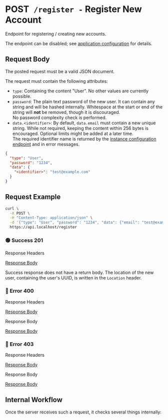 # <span class="method-post">POST</span>` /register -` Register New Account

<!-- panels:start -->
<!-- div:left-panel -->

Endpoint for registering / creating new accounts.

The endpoint can be disabled; see
[application configuration](/getting-started/configuration?id=application-configuration) for details.

## Request Body

The posted request must be a valid JSON document.

The request must contain the following attributes:

- `type`: Containing the content "User". No other values are currently possible.
- `password`: The plain text password of the new user. It can contain any string and will be hashed internally.
  Whitespace at the start or end of the string will **not** be removed, though it is discouraged.  
  No password complexity check is performed.
- `data.<identifier>`: By default, `data.email` must contain a new unique string. While not required, keeping the
  content within 256 bytes is encouraged. Optional limits might be added at a later time.  
  The required identifier name is returned by the
  [instance configuration endpoint](/api-endpoints/get-instance-configuration) and in error messages.

```json
{
  "type": "User",
  "password": "1234",
  "data": {
    "<identifier>": "test@example.com"
  }
}
```

## Request Example

```bash
curl \
  -X POST \
  -H "Content-Type: application/json" \
  -d '{"type": "User", "password": "1234", "data": {"email": "test@example.com"}}' \
  https://api.localhost/register
```

<!-- tabs:start -->

### **🟢 Success 201**

<div class="code-title auto-refresh">Response Headers</div>

[Response Body](./post-register/201-response-header.txt ':include :type=code')

Success response does not have a return body. The location of the new user, containing the user's UUID, is written in
the `Location` header.

### **🔴 Error 400**

<div class="code-title auto-refresh">Response Headers</div>

[Response Body](./post-register/400-response-header.txt ':include :type=code')

<div class="code-title auto-refresh">Response Body</div>

[Response Body](./post-register/400-response-body.json ':include :type=code problem+json')

### **🔴 Error 403**

<div class="code-title auto-refresh">Response Headers</div>

[Response Body](./post-register/403-response-header.txt ':include :type=code')

<div class="code-title auto-refresh">Response Body</div>

[Response Body](./post-register/403-response-body.json ':include :type=code problem+json')

<!-- tabs:end -->

<!-- div:right-panel -->

## Internal Workflow

Once the server receives such a request, it checks several things internally:

<div id="graph-container-1" class="graph-container" style="height:1200px"></div>

<!-- panels:end -->

<script>
G6.registerEdge('polyline-edge', {
  draw(cfg, group) {
    const { startPoint, endPoint } = cfg;
    const hgap = Math.abs(endPoint.x - startPoint.x);

    const path = [
      ['M', startPoint.x, startPoint.y],
      [
        'C',
        startPoint.x + hgap / 4,
        startPoint.y,
        endPoint.x - hgap / 2,
        endPoint.y,
        endPoint.x,
        endPoint.y,
      ],
    ];
    const shape = group.addShape('path', {
      attrs: {
        stroke: '#AAB7C4',
        path,
      },
      name: 'path-shape',
    });
    const midPoint = {
      x: (startPoint.x + endPoint.x) / 2,
      y: (startPoint.y + endPoint.y) / 2,
    };
    const label = group.addShape('text', {
      attrs: {
        text: cfg.label + '###########',
        x: midPoint.x,
        y: midPoint.y,
        textAlign: 'center',
        textBaseline: 'middle',
        fill: '#000',
        fontSize: 14,
      },
      name: 'label-shape',
    });
    return shape;
  },
});
renderWorkflow(document.getElementById('graph-container-1'), {
  nodes: [
    { id: 'init', ...workflowStart, label: 'server receives POST-request' },
    { id: 'checkEndpointEnabled', ...workflowDecision, label: 'is endpoint enabled?' },
    { id: 'checkPassword', ...workflowDecision, label: 'is password given?' },
    { id: 'checkType', ...workflowDecision, label: 'is type given?' },
    { id: 'checkTypeContent', ...workflowDecision, label: 'is type equal to "User"?' },
    { id: 'checkIdentifier', ...workflowDecision, label: "is identifier given?" },
    { id: 'checkIdentifierUnique', ...workflowDecision, label: 'is identifier unique?' },
    { id: 'createUser', ...workflowStep, label: "create user" },
    { id: 'error400', ...workflowEndError, label: "return 400" },
    { id: 'error403', ...workflowEndError, label: 'return 403' },
    { id: 'success201', ...workflowEndSuccess , label: "return 201"},
  ],
  edges: [
    { source: 'init', target: 'checkEndpointEnabled', label: '' },
    { source: 'checkEndpointEnabled', target: 'checkPassword', label: 'yes' },
    { source: 'checkEndpointEnabled', target: 'error403', label: 'no' },
    { source: 'checkPassword', target: 'checkType', label: 'yes' },
    { source: 'checkPassword', target: 'error400', label: 'no' },
    { source: 'checkType', target: 'checkTypeContent', label: 'yes' },
    { source: 'checkType', target: 'error400', label: 'no' },
    { source: 'checkTypeContent', target: 'checkIdentifier', label: 'yes' },
    { source: 'checkTypeContent', target: 'error400', label: 'no' },
    { source: 'checkIdentifier', target: 'checkIdentifierUnique', label: 'yes' },
    { source: 'checkIdentifier', target: 'error400', label: 'no' },
    { source: 'checkIdentifierUnique', target: 'createUser', label: 'yes' },
    { source: 'checkIdentifierUnique', target: 'error400', label: 'no' },
    { source: 'createUser', target: 'success201', label: '' },
  ],
}, 'TB');
</script>
